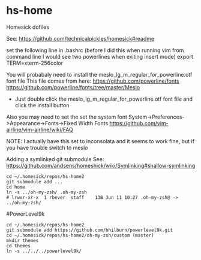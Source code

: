 # hs-home
Homesick dofiles

See: https://github.com/technicalpickles/homesick#readme


set the following line in .bashrc (before I did this when running vim from command line I would see two powerlines when exiting insert mode)
export TERM=xterm-256color

You will probabaly need to install the meslo_lg_m_regular_for_powerline.otf font file
This file comes from here: 
https://github.com/powerline/fonts
https://github.com/powerline/fonts/tree/master/Meslo

- Just double click the meslo_lg_m_regular_for_powerline.otf font file and click the install button

Also you may need to set the set the system font
System->Preferences->Appearance->Fonts->Fixed Width Fonts
https://github.com/vim-airline/vim-airline/wiki/FAQ

NOTE: I actually have this set to inconsolata and it seems to work fine, but if you have trouble switch to meslo


Adding a symlinked git submodule
See: https://github.com/andsens/homeshick/wiki/Symlinking#shallow-symlinking

```
cd ~/.homesick/repos/hs-home2
git submodule add ...
cd home
ln -s ../oh-my-zsh/ .oh-my-zsh
# lrwxr-xr-x  1 rbever  staff    13B Jun 11 10:27 .oh-my-zsh@ -> ../oh-my-zsh/
```

#PowerLevel9k
```
cd ~/.homesick/repos/hs-home2
git submodule add https://github.com/bhilburn/powerlevel9k.git
cd ~/.homesick/repos/hs-home2/oh-my-zsh/custom (master) 
mkdir themes
cd themes
ln -s ../../../powerlevel9k/
```



